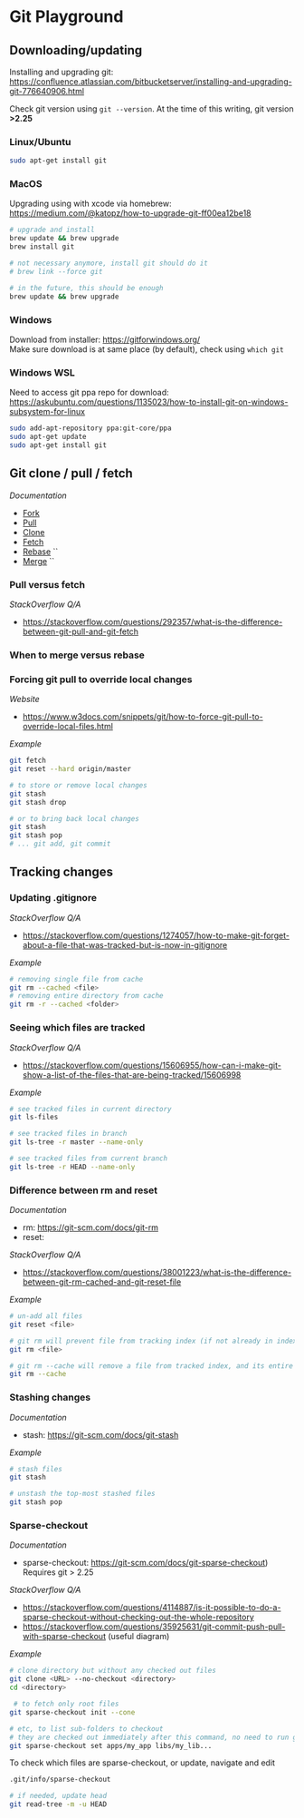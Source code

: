 # Git Playground

<!-- ----------------------------------------------------------------------- -->
<!-- Downloading/Updating -->
<!-- ----------------------------------------------------------------------- -->
## Downloading/updating
Installing and upgrading git: https://confluence.atlassian.com/bitbucketserver/installing-and-upgrading-git-776640906.html

Check git version using `git --version`. At the time of this writing, git version **>2.25**
### Linux/Ubuntu
```bash
sudo apt-get install git
```

### MacOS
Upgrading using with xcode via homebrew: https://medium.com/@katopz/how-to-upgrade-git-ff00ea12be18

```bash
# upgrade and install
brew update && brew upgrade
brew install git

# not necessary anymore, install git should do it
# brew link --force git

# in the future, this should be enough
brew update && brew upgrade
```

### Windows
Download from installer: https://gitforwindows.org/ <br>
Make sure download is at same place (by default), check using `which git`

### Windows WSL
Need to access git ppa repo for download: https://askubuntu.com/questions/1135023/how-to-install-git-on-windows-subsystem-for-linux
```bash
sudo add-apt-repository ppa:git-core/ppa
sudo apt-get update
sudo apt-get install git
```

<!-- ----------------------------------------------------------------------- -->
<!-- Git Commands -->
<!-- ----------------------------------------------------------------------- -->
## Git clone / pull / fetch

_Documentation_
- [Fork]()
- [Pull]()
- [Clone]()
- [Fetch]()
- [Rebase](https://git-scm.com/docs/git-rebase) ``
- [Merge](https://git-scm.com/docs/git-merge)   ``


### Pull versus fetch

_StackOverflow Q/A_
- https://stackoverflow.com/questions/292357/what-is-the-difference-between-git-pull-and-git-fetch

### When to merge versus rebase

### Forcing git pull to override local changes

_Website_
- https://www.w3docs.com/snippets/git/how-to-force-git-pull-to-override-local-files.html

_Example_
```bash
git fetch
git reset --hard origin/master

# to store or remove local changes
git stash
git stash drop

# or to bring back local changes
git stash
git stash pop
# ... git add, git commit
```

<!-- ----------------------------------------------------------------------- -->
<!-- Tracking Changes -->
<!-- ----------------------------------------------------------------------- -->
## Tracking changes

### Updating .gitignore
_StackOverflow Q/A_
- https://stackoverflow.com/questions/1274057/how-to-make-git-forget-about-a-file-that-was-tracked-but-is-now-in-gitignore

_Example_
```bash
# removing single file from cache
git rm --cached <file>
# removing entire directory from cache
git rm -r --cached <folder>
```

### Seeing which files are tracked
_StackOverflow Q/A_
- https://stackoverflow.com/questions/15606955/how-can-i-make-git-show-a-list-of-the-files-that-are-being-tracked/15606998

_Example_
```bash
# see tracked files in current directory
git ls-files

# see tracked files in branch
git ls-tree -r master --name-only

# see tracked files from current branch
git ls-tree -r HEAD --name-only
```

### Difference between rm and reset
_Documentation_
- rm: https://git-scm.com/docs/git-rm
- reset:

_StackOverflow Q/A_
- https://stackoverflow.com/questions/38001223/what-is-the-difference-between-git-rm-cached-and-git-reset-file

_Example_
```bash
# un-add all files
git reset <file>

# git rm will prevent file from tracking index (if not already in index)
git rm <file>

# git rm --cache will remove a file from tracked index, and its entire history
git rm --cache
```

### Stashing changes
_Documentation_
- stash: https://git-scm.com/docs/git-stash

_Example_
```bash
# stash files
git stash

# unstash the top-most stashed files
git stash pop
```

### Sparse-checkout
_Documentation_
 - sparse-checkout: https://git-scm.com/docs/git-sparse-checkout) <br>Requires git > 2.25

_StackOverflow Q/A_
- https://stackoverflow.com/questions/4114887/is-it-possible-to-do-a-sparse-checkout-without-checking-out-the-whole-repository
- https://stackoverflow.com/questions/35925631/git-commit-push-pull-with-sparse-checkout (useful diagram)

_Example_
```bash
# clone directory but without any checked out files
git clone <URL> --no-checkout <directory>
cd <directory>

 # to fetch only root files
git sparse-checkout init --cone

# etc, to list sub-folders to checkout
# they are checked out immediately after this command, no need to run git pull
git sparse-checkout set apps/my_app libs/my_lib...
```

To check which files are sparse-checkout, or update, navigate and edit
```bash
.git/info/sparse-checkout

# if needed, update head
git read-tree -m -u HEAD
```
